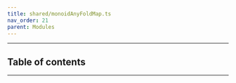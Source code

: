```yaml
---
title: shared/monoidAnyFoldMap.ts
nav_order: 21
parent: Modules
---
```


---

<h2 class="text-delta">Table of contents</h2>

---

